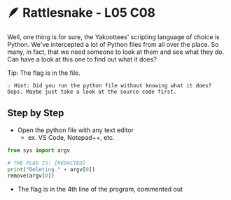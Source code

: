 # 🪶 Rattlesnake - L05 C08

Well, one thing is for sure, the Yakoottees' scripting language of choice is Python. We've intercepted a lot of Python files from all over the place. So many, in fact, that we need someone to look at them and see what they do. Can have a look at this one to find out what it does?

Tip: The flag is in the file.

```
💡 Hint: Did you run the python file without knowing what it does? Oops. Maybe just take a look at the source code first.
```

## Step by Step

- Open the python file with any text editor
  -  ex. VS Code, Notepad++, etc.

```python
from sys import argv

# THE FLAG IS: [REDACTED]
print("Deleting " + argv[0])
remove(argv[0])
```

- The flag is in the 4th line of the program, commented out
